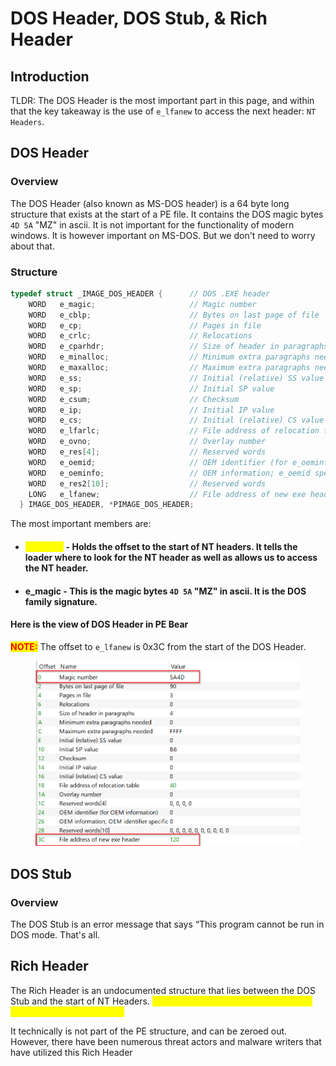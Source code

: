 # DOS Header, DOS Stub, & Rich Header

## Introduction

TLDR: The DOS Header is the most important part in this page, and within that the key takeaway is the use of `e_lfanew` to access the next header: `NT Headers`.

## DOS Header

### Overview

The DOS Header (also known as MS-DOS header) is a 64 byte long structure that exists at the start of a PE file. It contains the DOS magic bytes `4D 5A` "MZ" in ascii. It is not important for the functionality of modern windows. It is however important on MS-DOS. But we don't need to worry about that.

### Structure

```c
typedef struct _IMAGE_DOS_HEADER {      // DOS .EXE header
    WORD   e_magic;                     // Magic number
    WORD   e_cblp;                      // Bytes on last page of file
    WORD   e_cp;                        // Pages in file
    WORD   e_crlc;                      // Relocations
    WORD   e_cparhdr;                   // Size of header in paragraphs
    WORD   e_minalloc;                  // Minimum extra paragraphs needed
    WORD   e_maxalloc;                  // Maximum extra paragraphs needed
    WORD   e_ss;                        // Initial (relative) SS value
    WORD   e_sp;                        // Initial SP value
    WORD   e_csum;                      // Checksum
    WORD   e_ip;                        // Initial IP value
    WORD   e_cs;                        // Initial (relative) CS value
    WORD   e_lfarlc;                    // File address of relocation table
    WORD   e_ovno;                      // Overlay number
    WORD   e_res[4];                    // Reserved words
    WORD   e_oemid;                     // OEM identifier (for e_oeminfo)
    WORD   e_oeminfo;                   // OEM information; e_oemid specific
    WORD   e_res2[10];                  // Reserved words
    LONG   e_lfanew;                    // File address of new exe header
  } IMAGE_DOS_HEADER, *PIMAGE_DOS_HEADER;
```

The most important members are:

*   #### <mark style="color:yellow;">e\_lfanew</mark> - Holds the offset to the start of NT headers. It tells the loader where to look for the NT header as well as allows us to access the NT header.


* #### &#x20;e\_magic - This is the magic bytes `4D 5A` "MZ" in ascii. It is the DOS family signature.

#### Here is the view of DOS Header in PE Bear

<mark style="color:red;">**NOTE:**</mark> The offset to `e_lfanew` is 0x3C from the start of the DOS Header.

<figure><img src="../../../.gitbook/assets/image (3) (1) (1) (1) (1) (1) (1).png" alt=""><figcaption></figcaption></figure>

## DOS Stub

### Overview

The DOS Stub is an error message that says “This program cannot be run in DOS mode. That's all.&#x20;

## Rich Header

The Rich Header is an undocumented structure that lies between the DOS Stub and the start of NT Headers. <mark style="color:yellow;">**It is included in executables compiled with Visual Studio Toolset.**</mark>

It technically is not part of the PE structure, and can be zeroed out. However, there have been numerous threat actors and malware writers that have utilized this Rich Header&#x20;
